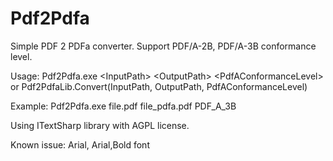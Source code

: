 # Pdf2Pdfa

Simple PDF 2 PDFa converter. Support PDF/A-2B, PDF/A-3B conformance level.

Usage: 
Pdf2Pdfa.exe \<InputPath\> \<OutputPath\> \<PdfAConformanceLevel\> or Pdf2PdfaLib.Convert(InputPath, OutputPath, PdfAConformanceLevel)

Example: 
Pdf2Pdfa.exe file.pdf file_pdfa.pdf PDF_A_3B

Using ITextSharp library with AGPL license.

Known issue: Arial, Arial,Bold font
